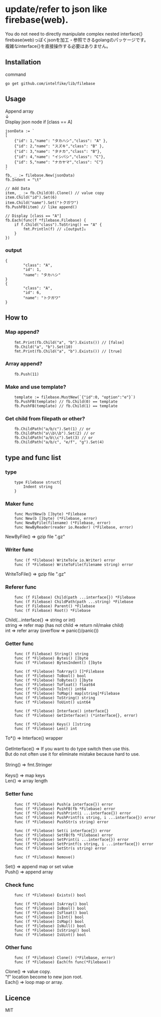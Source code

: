 # update/refer to json like firebase(web).
You do not need to directly manipulate complex nested interface{}<br>
firebase(web)っぽくjsonを加工・参照できるgolangのパッケージです。<br>
複雑なinterface{}を直接操作する必要はありません。<br>

## Installation
command

```go get github.com/intelfike/lib/filebase```

## Usage

Append array <br>
↓<br>
Display json node if [class == A]<br>

```
jsonData := `
[
    {"id": 1,"name": "タカハシ","class": "A" },
    {"id": 2,"name": "スズキ","class": "B" },
    {"id": 3,"name": "タナカ","class": "B"},
    {"id": 4,"name": "イシバシ","class": "C"},
    {"id": 5,"name": "ナカヤマ","class": "C"} 
]
`
fb, _ := filebase.New(jsonData)
fb.Indent = "\t"

// Add Data
item, _ := fb.Child(0).Clone() // value copy
item.Child("id").Set(6)
item.Child("name").Set("トクガワ")
fb.PushFB(item) // like append()

// Display [class == "A"]
fb.Each(func(f *filebase.Filebase) {
    if f.Child("class").ToString() == "A" {
        fmt.Println(f) // ↓[output]↓
    }
})
```

### output

```
{
        "class": "A",
        "id": 1,
        "name": "タカハシ"
}
{
        "class": "A",
        "id": 6,
        "name": "トクガワ"
}
```

## How to

### Map append?

```
    fmt.Print(fb.Child("a", "b").Exists()) // [false]
    fb.Child("a", "b").Set(10)
    fmt.Print(fb.Child("a", "b").Exists()) // [true]
```

### Array append?

```
    fb.Push(11)
```

### Make and use template?

```
    template := filebase.MustNew(`{"id":0, "option":"e"}`)
    fb.PushFB(template) // fb.Child(0) == template
    fb.PushFB(template) // fb.Child(1) == template
```

### Get child from filepath or other?

```
    fb.ChildPath("a/b/c").Set(1) // or
    fb.ChildPath("a\\b\\b").Set(2) // or
    fb.ChildPath("a/b\\c").Set(3) // or
    fb.ChildPath("a/b/c", "e/f", "g").Set(4)
```

## type and func list

### type

```
    type Filebase struct{
        Indent string
    }
```

### Maker func

```
    func MustNew(b []byte) *Filebase
    func New(b []byte) (*Filebase, error)
    func NewByFile(filename) (*Filebase, error)
    func NewByReader(reader io.Reader) (*Filebase, error)
```
NewByFile() => gzip file ".gz"

### Writer func

```
    func (f *Filebase) WriteTo(w io.Writer) error
    func (f *Filebase) WriteToFile(filename string) error
```
WriteToFile() => gzip file ".gz"

### Referer func

```
    func (f Filebase) Child(path ...interface{}) *Filebase
    func (f Filebase) ChildPath(path ...string) *Filebase
    func (f Filebase) Parent() *Filebase
    func (f Filebase) Root() *Filebase
```
Child(...interface{} => string or int) <br>
string => refer map (has not child => return nil/make child) <br>
int => refer array (overflow => panic()/panic()) <br>

### Getter func

```
    func (f Filebase) String() string
    func (f *Filebase) Bytes() []byte
    func (f *Filebase) BytesIndent() []byte

    func (f *Filebase) ToArray() []*Filebase
    func (f *Filebase) ToBool() bool
    func (f *Filebase) ToBytes() []byte
    func (f *Filebase) ToFloat() float64
    func (f *Filebase) ToInt() int64
    func (f *Filebase) ToMap() map[string]*Filebase
    func (f *Filebase) ToString() string
    func (f *Filebase) ToUint() uint64

    func (f *Filebase) Interface() interface{}
    func (f *Filebase) GetInterface() (*interface{}, error)

    func (f *Filebase) Keys() []string
    func (f *Filebase) Len() int
```

To*() => Interface() wrapper<br>
<br>
GetInterface() => If you want to do type switch then use this.<br>
But do not often use it for eliminate mistake because hard to use.<br>
<br>
String() => fmt.Stringer<br>
<br>
Keys() => map keys <br>
Len() => array length <br>

### Setter func

```
    func (f *Filebase) Push(a interface{}) error
    func (f *Filebase) PushFB(fb *Filebase) error
    func (f *Filebase) PushPrint(i ...interface{}) error
    func (f *Filebase) PushPrintf(s string, i ...interface{}) error
    func (f *Filebase) PushStr(s string) error

    func (f *Filebase) Set(i interface{}) error
    func (f *Filebase) SetFB(fb *Filebase) error
    func (f *Filebase) SetPrint(i ...interface{}) error
    func (f *Filebase) SetPrintf(s string, i ...interface{}) error
    func (f *Filebase) SetStr(s string) error
    
    func (f *Filebase) Remove()
```
Set() => append map or set value<br>
Push() => append array <br>

### Check func

```
    func (f *Filebase) Exists() bool

    func (f *Filebase) IsArray() bool
    func (f *Filebase) IsBool() bool
    func (f *Filebase) IsFloat() bool
    func (f *Filebase) IsInt() bool
    func (f *Filebase) IsMap() bool
    func (f *Filebase) IsNull() bool
    func (f *Filebase) IsString() bool
    func (f *Filebase) IsUint() bool
```

### Other func
```
    func (f *Filebase) Clone() (*Filebase, error) 
    func (f *Filebase) Each(fn func(*Filebase))
```
Clone() => value copy. <br>
"f" location become to new json root.<br>
Each() => loop map or array.<br>

## Licence
MIT